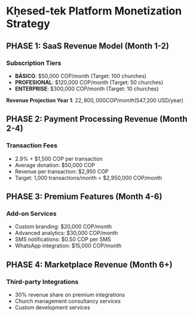 
# Kḥesed-tek Platform Monetization Strategy

## PHASE 1: SaaS Revenue Model (Month 1-2)

### Subscription Tiers
- **BÁSICO**: $50,000 COP/month (Target: 100 churches)
- **PROFESIONAL**: $120,000 COP/month (Target: 50 churches)  
- **ENTERPRISE**: $300,000 COP/month (Target: 10 churches)

**Revenue Projection Year 1**: $22,800,000 COP/month ($547,200 USD/year)

## PHASE 2: Payment Processing Revenue (Month 2-4)

### Transaction Fees
- 2.9% + $1,500 COP per transaction
- Average donation: $50,000 COP
- Revenue per transaction: $2,950 COP
- Target: 1,000 transactions/month = $2,950,000 COP/month

## PHASE 3: Premium Features (Month 4-6)

### Add-on Services
- Custom branding: $20,000 COP/month
- Advanced analytics: $30,000 COP/month  
- SMS notifications: $0.50 COP per SMS
- WhatsApp integration: $15,000 COP/month

## PHASE 4: Marketplace Revenue (Month 6+)

### Third-party Integrations
- 30% revenue share on premium integrations
- Church management consultancy services
- Custom development services
